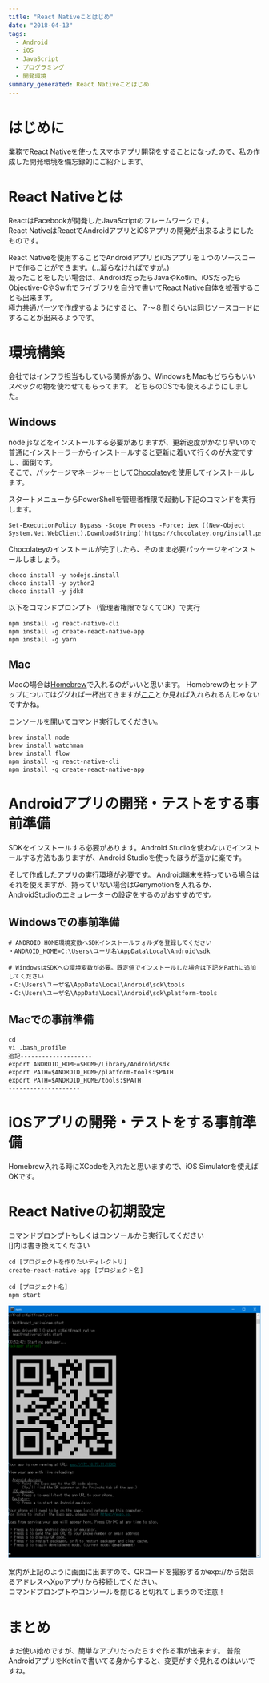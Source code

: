 ```yaml
---
title: "React Nativeことはじめ"
date: "2018-04-13"
tags: 
  - Android
  - iOS
  - JavaScript
  - プログラミング
  - 開発環境
summary_generated: React Nativeことはじめ
---
```

# はじめに
業務でReact Nativeを使ったスマホアプリ開発をすることになったので、私の作成した開発環境を備忘録的にご紹介します。

# React Nativeとは
ReactはFacebookが開発したJavaScriptのフレームワークです。  
React NativeはReactでAndroidアプリとiOSアプリの開発が出来るようにしたものです。

React Nativeを使用することでAndroidアプリとiOSアプリを１つのソースコードで作ることができます。(…凝らなければですが。)  
凝ったことをしたい場合は、AndroidだったらJavaやKotlin、iOSだったらObjective-CやSwiftでライブラリを自分で書いてReact Native自体を拡張することも出来ます。  
極力共通パーツで作成するようにすると、７～８割ぐらいは同じソースコードにすることが出来るようです。

# 環境構築
会社ではインフラ担当もしている関係があり、WindowsもMacもどちらもいいスペックの物を使わせてもらってます。
どちらのOSでも使えるようにしました。
## Windows
node.jsなどをインストールする必要がありますが、更新速度がかなり早いので普通にインストーラーからインストールすると更新に着いて行くのが大変ですし、面倒です。  
そこで、パッケージマネージャーとして[Chocolatey](https://chocolatey.org/)を使用してインストールします。

スタートメニューからPowerShellを管理者権限で起動し下記のコマンドを実行します。
```
Set-ExecutionPolicy Bypass -Scope Process -Force; iex ((New-Object System.Net.WebClient).DownloadString('https://chocolatey.org/install.ps1'))
```
Chocolateyのインストールが完了したら、そのまま必要パッケージをインストールしましょう。
```
choco install -y nodejs.install
choco install -y python2
choco install -y jdk8
```
以下をコマンドプロンプト（管理者権限でなくてOK）で実行
```
npm install -g react-native-cli
npm install -g create-react-native-app
npm install -g yarn
```

## Mac
Macの場合は[Homebrew](https://brew.sh/index_ja.html)で入れるのがいいと思います。
Homebrewのセットアップについてはググれば一杯出てきますが[ここ](https://qiita.com/balius_1064/items/ac7dff5ef10eaf69996f)とか見れば入れられるんじゃないですかね。

コンソールを開いてコマンド実行してください。
```
brew install node
brew install watchman
brew install flow
npm install -g react-native-cli
npm install -g create-react-native-app
```

# Androidアプリの開発・テストをする事前準備
SDKをインストールする必要があります。Android Studioを使わないでインストールする方法もありますが、Android Studioを使ったほうが遥かに楽です。

そして作成したアプリの実行環境が必要です。
Android端末を持っている場合はそれを使えますが、持っていない場合はGenymotionを入れるか、AndroidStudioのエミュレーターの設定をするのがおすすめです。

## Windowsでの事前準備
```
# ANDROID_HOME環境変数へSDKインストールフォルダを登録してください
・ANDROID_HOME=C:\Users\ユーザ名\AppData\Local\Android\sdk

# WindowsはSDKへの環境変数が必要。既定値でインストールした場合は下記をPathに追加してください
・C:\Users\ユーザ名\AppData\Local\Android\sdk\tools
・C:\Users\ユーザ名\AppData\Local\Android\sdk\platform-tools
```

## Macでの事前準備
```
cd
vi .bash_profile
追記--------------------
export ANDROID_HOME=$HOME/Library/Android/sdk
export PATH=$ANDROID_HOME/platform-tools:$PATH
export PATH=$ANDROID_HOME/tools:$PATH
--------------------
```

# iOSアプリの開発・テストをする事前準備
Homebrew入れる時にXCodeを入れたと思いますので、iOS Simulatorを使えばOKです。

# React Nativeの初期設定
コマンドプロンプトもしくはコンソールから実行してください  
[]内は書き換えてください
```
cd [プロジェクトを作りたいディレクトリ]
create-react-native-app [プロジェクト名]

cd [プロジェクト名]
npm start
```

![image_alt](/public/images/development-0002/prompt.png)

案内が上記のように画面に出ますので、QRコードを撮影するかexp://から始まるアドレスへXpoアプリから接続してください。  
コマンドプロンプトやコンソールを閉じると切れてしまうので注意！

# まとめ
まだ使い始めですが、簡単なアプリだったらすぐ作る事が出来ます。
普段AndroidアプリをKotlinで書いてる身からすると、変更がすぐ見れるのはいいですね。

